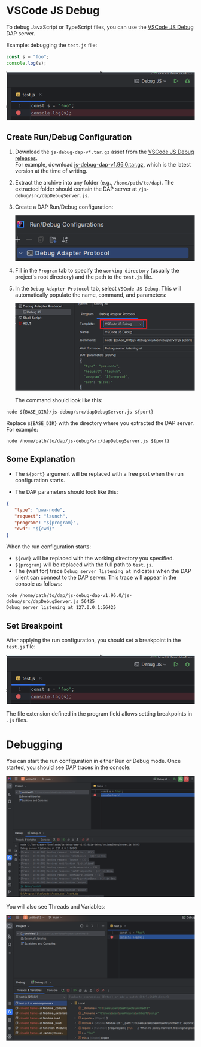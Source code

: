 # VSCode JS Debug

To debug JavaScript or TypeScript files, you can use the [VSCode JS Debug](https://github.com/microsoft/vscode-js-debug) DAP server.

Example: debugging the `test.js` file:

```js
const s = "foo";
console.log(s);
```

![Set Breakpoint](../images/vscode-js-debug_set_breakpoint.png)

## Create Run/Debug Configuration

1. Download the `js-debug-dap-v*.tar.gz` asset from the [VSCode JS Debug releases](https://github.com/microsoft/vscode-js-debug/releases).  
   For example, download [js-debug-dap-v1.96.0.tar.gz](https://github.com/microsoft/vscode-js-debug/releases/download/v1.96.0/js-debug-dap-v1.96.0.tar.gz), which is the latest version at the time of writing.

2. Extract the archive into any folder (e.g., `/home/path/to/dap`). The extracted folder should contain the DAP server at `/js-debug/src/dapDebugServer.js`.

3. Create a DAP Run/Debug configuration:

   ![DAP Configuration Type](../images/DAP_config_type.png)

4. Fill in the `Program` tab to specify the `working directory` (usually the project's root directory) and the path to the `test.js` file.

5. In the `Debug Adapter Protocol` tab, select `VSCode JS Debug`. This will automatically populate the name, command, and parameters:

   ![DAP Configuration Type/Program](../images/vscode-js-debug_template.png)

   The command should look like this:

```
node ${BASE_DIR}/js-debug/src/dapDebugServer.js ${port}
```

Replace `${BASE_DIR}` with the directory where you extracted the DAP server. For example:

```
node /home/path/to/dap/js-debug/src/dapDebugServer.js ${port}
```

## Some Explanation

- The `${port}` argument will be replaced with a free port when the run configuration starts.

- The DAP parameters should look like this:

```json
{
   "type": "pwa-node",
   "request": "launch",
   "program": "${program}",
   "cwd": "${cwd}"
}
```

When the run configuration starts:

- `${cwd}` will be replaced with the working directory you specified.
- `${program}` will be replaced with the full path to `test.js`.
 - The (wait for) trace `Debug server listening at` indicates when the DAP client can connect to the DAP server. This trace will appear in the console as follows:

```
node /home/path/to/dap/js-debug-dap-v1.96.0/js-debug/src/dapDebugServer.js 56425
Debug server listening at 127.0.0.1:56425
```

## Set Breakpoint

After applying the run configuration, you should set a breakpoint in the `test.js` file:

![Set Breakpoint](../images/vscode-js-debug_set_breakpoint.png)

The file extension defined in the program field allows setting breakpoints in `.js` files.

# Debugging

You can start the run configuration in either Run or Debug mode. Once started, you should see DAP traces in the console:

![Debugging / Console](../images/vscode-js-debug_console.png)

You will also see Threads and Variables:

![Debugging / Threads](../images/vscode-js-debug_threads.png)
